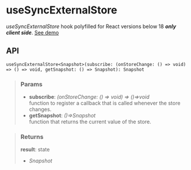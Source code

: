 # useSyncExternalStore
_useSyncExternalStore_ hook polyfilled for React versions below 18 ___only client side___. [See demo](https://ndriadev.github.io/react-tools/#/hooks/state/useSyncExternalStore)

## API

```tsx
useSyncExternalStore<Snapshot>(subscribe: (onStoreChange: () => void) => () => void, getSnapshot: () => Snapshot): Snapshot
```

> ### Params
>
> - __subscribe__: _(onStoreChange: () => void) => ()=>void_  
function to register a callback that is called whenever the store changes.
> - __getSnapshot__: _()=>Snapshot_  
function that returns the current value of the store.
>


> ### Returns
>
> __result__: state
> - _Snapshot_  
>